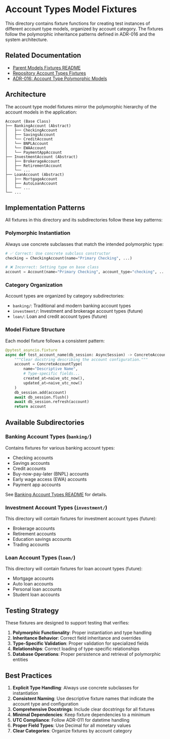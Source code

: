 # Account Types Model Fixtures

This directory contains fixture functions for creating test instances of different account type models, organized by account category. The fixtures follow the polymorphic inheritance patterns defined in ADR-016 and the system architecture.

## Related Documentation

- [Parent Models Fixtures README](../README.md)
- [Repository Account Types Fixtures](../../../repositories/account_types/README.md)
- [ADR-016: Account Type Polymorphic Models](/code/debtonator/docs/adr/backend/ADR-016-account-type-polymorphic-models.md)

## Architecture

The account type model fixtures mirror the polymorphic hierarchy of the account models in the application:

```tree
Account (Base Class)
├── BankingAccount (Abstract)
│   ├── CheckingAccount
│   ├── SavingsAccount
│   └── CreditAccount
│   └── BNPLAccount
│   └── EWAAccount
│   └── PaymentAppAccount
├── InvestmentAccount (Abstract)
│   ├── BrokerageAccount
│   ├── RetirementAccount
│   └── ...
├── LoanAccount (Abstract)
│   ├── MortgageAccount
│   ├── AutoLoanAccount
│   └── ...
└── ...
```

## Implementation Patterns

All fixtures in this directory and its subdirectories follow these key patterns:

### Polymorphic Instantiation

Always use concrete subclasses that match the intended polymorphic type:

```python
# ✅ Correct: Use concrete subclass constructor
checking = CheckingAccount(name="Primary Checking", ...)

# ❌ Incorrect: Setting type on base class
account = Account(name="Primary Checking", account_type="checking", ...)
```

### Category Organization

Account types are organized by category subdirectories:

- `banking/`: Traditional and modern banking account types
- `investment/`: Investment and brokerage account types (future)
- `loan/`: Loan and credit account types (future)

### Model Fixture Structure

Each model fixture follows a consistent pattern:

```python
@pytest_asyncio.fixture
async def test_account_name(db_session: AsyncSession) -> ConcreteAccountType:
    """Clear docstring describing the account configuration."""
    account = ConcreteAccountType(
        name="Descriptive Name",
        # Type-specific fields...
        created_at=naive_utc_now(),
        updated_at=naive_utc_now()
    )
    db_session.add(account)
    await db_session.flush()
    await db_session.refresh(account)
    return account
```

## Available Subdirectories

### Banking Account Types (`banking/`)

Contains fixtures for various banking account types:

- Checking accounts
- Savings accounts
- Credit accounts
- Buy-now-pay-later (BNPL) accounts
- Early wage access (EWA) accounts
- Payment app accounts

See [Banking Account Types README](banking/README.md) for details.

### Investment Account Types (`investment/`)

This directory will contain fixtures for investment account types (future):

- Brokerage accounts
- Retirement accounts
- Education savings accounts
- Trading accounts

### Loan Account Types (`loan/`)

This directory will contain fixtures for loan account types (future):

- Mortgage accounts
- Auto loan accounts
- Personal loan accounts
- Student loan accounts

## Testing Strategy

These fixtures are designed to support testing that verifies:

1. **Polymorphic Functionality**: Proper instantiation and type handling
2. **Inheritance Behavior**: Correct field inheritance and overrides
3. **Type-Specific Validation**: Proper validation for specialized fields
4. **Relationships**: Correct loading of type-specific relationships
5. **Database Operations**: Proper persistence and retrieval of polymorphic entities

## Best Practices

1. **Explicit Type Handling**: Always use concrete subclasses for instantiation
2. **Consistent Naming**: Use descriptive fixture names that indicate the account type and configuration
3. **Comprehensive Docstrings**: Include clear docstrings for all fixtures
4. **Minimal Dependencies**: Keep fixture dependencies to a minimum
5. **UTC Compliance**: Follow ADR-011 for datetime handling
6. **Proper Field Types**: Use Decimal for all monetary values
7. **Clear Categories**: Organize fixtures by account category
